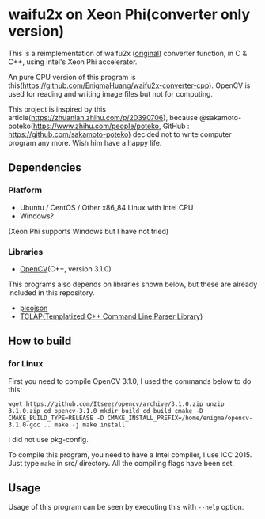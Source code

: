 # waifu2x on Xeon Phi(converter only version)

This is a reimplementation of waifu2x ([original](https://github.com/nagadomi/waifu2x)) converter function, in C & C++, using Intel's Xeon Phi accelerator.

An pure CPU version of this program is this(https://github.com/EnigmaHuang/waifu2x-converter-cpp). OpenCV is used for reading and writing image files but not for computing.

This project is inspired by this article(https://zhuanlan.zhihu.com/p/20390706), because @sakamoto-poteko(https://www.zhihu.com/people/poteko, GitHub :  https://github.com/sakamoto-poteko) decided not to write computer program any more. Wish him have a happy life.

## Dependencies

### Platform

 * Ubuntu / CentOS / Other x86_84 Linux with Intel CPU
 * Windows?
 
(Xeon Phi supports Windows but I have not tried)

### Libraries

 * [OpenCV](http://opencv.org/)(C++, version 3.1.0)

This programs also depends on libraries shown below, but these are already included in this repository.

 * [picojson](https://github.com/kazuho/picojson)
 * [TCLAP(Templatized C++ Command Line Parser Library)](http://tclap.sourceforge.net/)

## How to build

### for Linux

First you need to compile OpenCV 3.1.0, I used the commands below to do this:

`
wget https://github.com/Itseez/opencv/archive/3.1.0.zip
unzip 3.1.0.zip
cd opencv-3.1.0
mkdir build
cd build
cmake -D CMAKE_BUILD_TYPE=RELEASE -D CMAKE_INSTALL_PREFIX=/home/enigma/opencv-3.1.0-gcc ..
make -j
make install
`

I did not use pkg-config. 

To compile this program, you need to have a Intel compiler, I use ICC 2015. Just type `make` in src/ directory. All the compiling flags have been set.

## Usage

Usage of this program can be seen by executing this with `--help` option.
